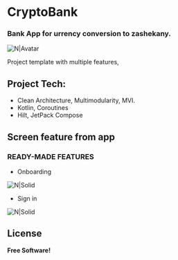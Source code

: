# CryptoBank
### Bank App for urrency conversion to zashekany.

![N|Avatar](https://i.ibb.co/YtZZpYW/photo-2023-05-15-12-30-24.jpg)

Project template with multiple features, 

## Project Tech:

- Clean Architecture, Multimodularity, MVI.
- Kotlin, Coroutines
- Hilt, JetPack Compose

## Screen feature from app
### READY-MADE FEATURES
- Onboarding

![N|Solid](https://i.ibb.co/DKVwZS3/imageapp.webp)

- Sign in

![N|Solid](https://i.ibb.co/C65ZCgG/design.png)
## License

**Free Software!**
